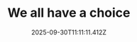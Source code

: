 ---
layout: bookmark
title: We all have a choice
tags:
  - Bookmarks
  - Fascism
  - Tech
  - Working
date: 2025-09-30T11:11:11.412Z
created: 2025-09-30T11:11:11.412Z
modified: 2025-09-30T11:12:41.461Z
link: https://whitep4nth3r.com/blog/we-all-have-a-choice/
id: 1363525997
excerpt: Taking action and Doing The Right Thing is often difficult, always exhausting, but it is what we must do, together.
image: https://res.cloudinary.com/whitep4nth3r/image/upload/w_1200,h_630,c_fill,q_auto,f_auto/w_657,c_fit,g_south_west,co_rgb:ffffff,x_255,y_80,l_text:interblack.ttf_60:We%20all%20have%20a%20choice/og_feb2025.png
---